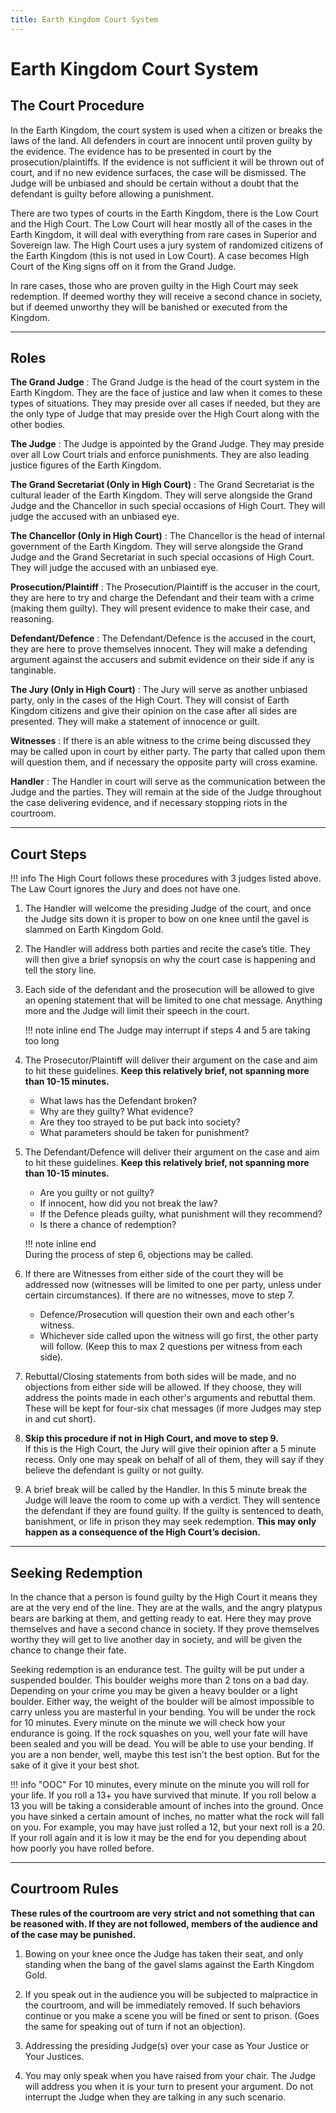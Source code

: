 ```yaml
---
title: Earth Kingdom Court System
---
```


# Earth Kingdom Court System

## The Court Procedure

In the Earth Kingdom, the court system is used when a citizen or breaks the laws of the land. All defenders in court are innocent until proven guilty by the evidence. The evidence has to be presented in court by the prosecution/plaintiffs. If the evidence is not sufficient it will be thrown out of court, and if no new evidence surfaces, the case will be dismissed. The Judge will be unbiased and should be certain without a doubt that the defendant is guilty before allowing a punishment. 

There are two types of courts in the Earth Kingdom, there is the Low Court and the High Court. The Low Court will hear mostly all of the cases in the Earth Kingdom, it will deal with everything from rare cases in Superior and Sovereign law. The High Court uses a jury system of randomized citizens of the Earth Kingdom (this is not used in Low Court). A case becomes High Court of the King signs off on it from the Grand Judge.

In rare cases, those who are proven guilty in the High Court may seek redemption. If deemed worthy they will receive a second chance in society, but if deemed unworthy they will be banished or executed from the Kingdom. 
* * *

## Roles

**The Grand Judge**
:   The Grand Judge is the head of the court system in the Earth Kingdom. They are the face of justice and law when it comes to these types of situations. They may preside over all cases if needed, but they are the only type of Judge that may preside over the High Court along with the other bodies.

**The Judge**
:   The Judge is appointed by the Grand Judge. They may preside over all Low Court trials and enforce punishments. They are also leading justice figures of the Earth Kingdom.

**The Grand Secretariat (Only in High Court)**
:   The Grand Secretariat is the cultural leader of the Earth Kingdom. They will serve alongside the Grand Judge and the Chancellor in such special occasions of High Court. They will judge the accused with an unbiased eye.

**The Chancellor (Only in High Court)**
:   The Chancellor is the head of internal government of the Earth Kingdom. They will serve alongside the Grand Judge and the Grand Secretariat in such special occasions of High Court. They will judge the accused with an unbiased eye.

**Prosecution/Plaintiff**
:   The Prosecution/Plaintiff is the accuser in the court, they are here to try and charge the Defendant and their team with a crime (making them guilty). They will present evidence to make their case, and reasoning.

**Defendant/Defence**
:   The Defendant/Defence is the accused in the court, they are here to prove themselves innocent. They will make a defending argument against the accusers and submit evidence on their side if any is tanginable.

**The Jury (Only in High Court)**
:   The Jury will serve as another unbiased party, only in the cases of the High Court. They will consist of Earth Kingdom citizens and give their opinion on the case after all sides are presented. They will make a statement of innocence or guilt.

**Witnesses**
:   If there is an able witness to the crime being discussed they may be called upon in court by either party. The party that called upon them will question them, and if necessary the opposite party will cross examine.

**Handler**
:   The Handler in court will serve as the communication between the Judge and the parties. They will remain at the side of the Judge throughout the case delivering evidence, and if necessary stopping riots in the courtroom.
* * *

## Court Steps 

!!! info
    The High Court follows these procedures with 3 judges listed above. The Law Court ignores the Jury and does not have one.   

1. The Handler will welcome the presiding Judge of the court, and once the Judge sits down it is proper to bow on one knee until the gavel is slammed on Earth Kingdom Gold. 

2. The Handler will address both parties and recite the case’s title. They will then give a brief synopsis on why the court case is happening and tell the story line. 

3. Each side of the defendant and the prosecution will be allowed to give an opening statement that will be limited to one chat message. Anything more and the Judge will limit their speech in the court. 

    !!! note inline end
        The Judge may interrupt if steps 4 and 5 are taking too long

4. The Prosecutor/Plaintiff will deliver their argument on the case and aim to hit these guidelines. **Keep this relatively brief, not spanning more than 10-15 minutes.**

    - What laws has the Defendant broken?
    - Why are they guilty? What evidence?
    - Are they too strayed to be put back into society?
    - What parameters should be taken for punishment?

5. The Defendant/Defence will deliver their argument on the case and aim to hit these guidelines. **Keep this relatively brief, not spanning more than 10-15 minutes.**

    - Are you guilty or not guilty?
    - If innocent, how did you not break the law?
    - If the Defence pleads guilty, what punishment will they recommend?
    - Is there a chance of redemption?

    !!! note inline end    
        During the process of step 6, objections may be called.

6. If there are Witnesses from either side of the court they will be addressed now (witnesses will be limited to one per party, unless under certain circumstances). If there are no witnesses, move to step 7.

    - Defence/Prosecution will question their own and each other's witness.
    - Whichever side called upon the witness will go first, the other party will follow. (Keep this to max 2 questions per witness from each side).

7. Rebuttal/Closing statements from both sides will be made, and no objections from either side will be allowed. If they choose, they will address the points made in each other's arguments and rebuttal them. These will be kept for four-six chat messages (if more Judges may step in and cut short).

8. **Skip this procedure if not in High Court, and move to step 9.**  
If this is the High Court, the Jury will give their opinion after a 5 minute recess. Only one may speak on behalf of all of them, they will say if they believe the defendant is guilty or not guilty. 

9. A brief break will be called by the Handler. In this 5 minute break the Judge will leave the room to come up with a verdict. They will sentence the defendant if they are found guilty. If the guilty is sentenced to death, banishment, or life in prison they may seek redemption. **This may only happen as a consequence of the High Court’s decision.** 
* * *

## Seeking Redemption

In the chance that a person is found guilty by the High Court it means they are at the very end of the line. They are at the walls, and the angry platypus bears are barking at them, and getting ready to eat. Here they may prove themselves and have a second chance in society. If they prove themselves worthy they will get to live another day in society, and will be given the chance to change their fate. 

Seeking redemption is an endurance test. The guilty will be put under a suspended boulder. This boulder weighs more than 2 tons on a bad day. Depending on your crime you may be given a heavy boulder or a light boulder. Either way, the weight of the boulder will be almost impossible to carry unless you are masterful in your bending. You will be under the rock for 10 minutes. Every minute on the minute we will check how your endurance is going. If the rock squashes on you, well your fate will have been sealed and you will be dead. You will be able to use your bending. If you are a non bender, well, maybe this test isn't the best option. But for the sake of it give it your best shot. 

!!! info "OOC"
    For 10 minutes, every minute on the minute you will roll for your life. If you roll a 13+ you have survived that minute. If you roll below a 13 you will be taking a considerable amount of inches into the ground. Once you have sinked a certain amount of inches, no matter what the rock will fall on you. For example, you may have just rolled a 12, but your next roll is a 20. If your roll again and it is low it may be the end for you depending about how poorly you have rolled before. 
* * *

## Courtroom Rules

**These rules of the courtroom are very strict and not something that can be reasoned with. If they are not followed, members of the audience and of the case may be punished.**

1. Bowing on your knee once the Judge has taken their seat, and only standing when the bang of the gavel slams against the Earth Kingdom Gold. 

2. If you speak out in the audience you will be subjected to malpractice in the courtroom, and will be immediately removed. If such behaviors continue or you make a scene you will be fined or sent to prison. (Goes the same for speaking out of turn if not an objection).

3. Addressing the presiding Judge(s) over your case as Your Justice or Your Justices. 

4. You may only speak when you have raised from your chair. The Judge will address you when it is your turn to present your argument. Do not interrupt the Judge when they are talking in any such scenario.
